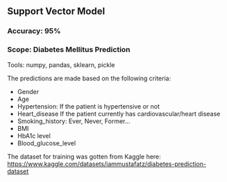 ## Support Vector Model

### Accuracy: 95%

### Scope: Diabetes Mellitus Prediction

Tools: numpy, pandas, sklearn, pickle

The predictions are made based on the following criteria:

* Gender
* Age
* Hypertension: If the patient is hypertensive or not
* Heart_disease If the patient currently has cardiovascular/heart disease
* Smoking_history: Ever, Never, Former...
* BMI
* HbA1c level
* Blood_glucose_level

The dataset for training was gotten from Kaggle here: https://www.kaggle.com/datasets/iammustafatz/diabetes-prediction-dataset
